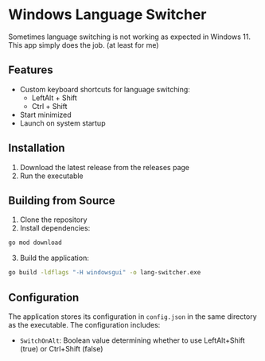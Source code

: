 # Windows Language Switcher

Sometimes language switching is not working as expected in Windows 11.
This app simply does the job.
(at least for me)

## Features

- Custom keyboard shortcuts for language switching:
  - LeftAlt + Shift
  - Ctrl + Shift
- Start minimized
- Launch on system startup


## Installation

1. Download the latest release from the releases page
2. Run the executable


## Building from Source

1. Clone the repository
2. Install dependencies:
```bash
go mod download
```
3. Build the application:
```bash
go build -ldflags "-H windowsgui" -o lang-switcher.exe
```

## Configuration

The application stores its configuration in `config.json` in the same directory as the executable. The configuration includes:

- `SwitchOnAlt`: Boolean value determining whether to use LeftAlt+Shift (true) or Ctrl+Shift (false)
